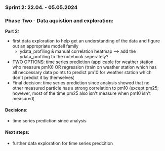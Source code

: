 ### Sprint 2: 22.04. - 05.05.2024

### Phase Two - Data aquistion and exploration:
__Part 2:__ 
- first data exploration to help get an understanding of the data and figure out an appropriate modell family
    - ydata_profiling & manual correlation heatmap --> add the ydata_profiling to the notebook seperately?
- TWO OPTIONS: time series prediction (applicable for weather station who measure pm10) OR regression (train on weather station which has all neccessary data points to predict pm10 for weather station which don't predict it by themselves)
- Final decision: time series prediction since analysis showed that no other measured particle has a strong correlation to pm10 (except pm25; however, most of the time pm25 also isn't measure when pm10 isn't measured)

#### Decisions:
- time series prediction since analysis

#### Next steps:
- further data exploration for time series predcition

    
